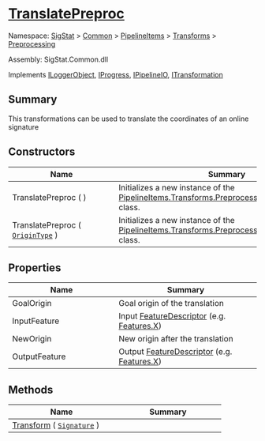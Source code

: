 # [TranslatePreproc](./TranslatePreproc.md)

Namespace: [SigStat]() > [Common](./../../../README.md) > [PipelineItems]() > [Transforms]() > [Preprocessing](./README.md)

Assembly: SigStat.Common.dll

Implements [ILoggerObject](./../../../ILoggerObject.md), [IProgress](./../../../Helpers/IProgress.md), [IPipelineIO](./../../../Pipeline/IPipelineIO.md), [ITransformation](./../../../ITransformation.md)

## Summary
This transformations can be used to translate the coordinates of an online signature

## Constructors

| Name | Summary | 
| --- | --- | 
| TranslatePreproc (  )<div style="width: 200px">| Initializes a new instance of the [PipelineItems.Transforms.Preprocessing.TranslatePreproc](https://github.com/hargitomi97/sigstat/blob/master/docs/md/SigStat/Common/PipelineItems/Transforms/Preprocessing/TranslatePreproc.md) class.<div style="width: 200px">| <br>
| TranslatePreproc ( [`OriginType`](./OriginType.md) )<div style="width: 200px">| Initializes a new instance of the [PipelineItems.Transforms.Preprocessing.TranslatePreproc](https://github.com/hargitomi97/sigstat/blob/master/docs/md/SigStat/Common/PipelineItems/Transforms/Preprocessing/TranslatePreproc.md) class.<div style="width: 200px">| <br>


## Properties

| Name | Summary | 
| --- | --- | 
| GoalOrigin<div style="width: 200px">| Goal origin of the translation<div style="width: 200px">| <br>
| InputFeature<div style="width: 200px">| Input [FeatureDescriptor](https://github.com/hargitomi97/sigstat/blob/master/docs/md/SigStat/Common/FeatureDescriptor.md) (e.g. [Features.X](https://github.com/hargitomi97/sigstat/blob/master/docs/md/SigStat/Common/Features.md))<div style="width: 200px">| <br>
| NewOrigin<div style="width: 200px">| New origin after the translation<div style="width: 200px">| <br>
| OutputFeature<div style="width: 200px">| Output [FeatureDescriptor](https://github.com/hargitomi97/sigstat/blob/master/docs/md/SigStat/Common/FeatureDescriptor.md) (e.g. [Features.X](https://github.com/hargitomi97/sigstat/blob/master/docs/md/SigStat/Common/Features.md))<div style="width: 200px">| <br>


## Methods

| Name | Summary | 
| --- | --- | 
| [Transform](./Methods/TranslatePreproc-100663825.md) ( [`Signature`](./../../../Signature.md) )<div style="width: 200px">| <div style="width: 200px">| <br>


